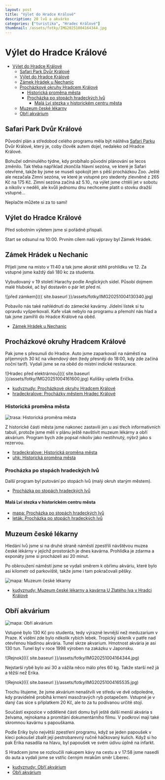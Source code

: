 ```yaml
---
layout: post
title: "Výlet do Hradce Králové"
description: 20 lvů a akvárko 
categories: ["turistika", "Hradec Králové"]
thumbnail: /assets/fotky/IMG20251004164344.jpg
---
```


# Výlet do Hradce Králové

- [Výlet do Hradce Králové](#výlet-do-hradce-králové)
  - [Safari Park Dvůr Králové](#safari-park-dvůr-králové)
  - [Výlet do Hradce Králové](#výlet-do-hradce-králové-1)
  - [Zámek Hrádek u Nechanic](#zámek-hrádek-u-nechanic)
  - [Procházkové okruhy Hradcem Králové](#procházkové-okruhy-hradcem-králové)
    - [Historická proměna města](#historická-proměna-města)
    - [Procházka po stopách hradeckých lvů](#procházka-po-stopách-hradeckých-lvů)
      - [Malá Lví stezka v historickém centru města](#malá-lví-stezka-v-historickém-centru-města)
  - [Muzeum české lékarny](#muzeum-české-lékarny)
  - [Obří akvárium](#obří-akvárium)

## Safari Park Dvůr Králové

Původní plán a středobod celého programu měla být náštěva [Safari Parku](https://safaripark.cz/) Dvůr Králové, který je, coby člověk autem dojel, nedaleko od Hradce Králové. 

Bohužel odminulého týdne, kdy probíhalo původní plánování se lecos změnilo. Tak třeba například zkončila hlavní sezóna, ve které je Safari otevřené, takže by jsme se museli spokojit jen s pěší procházkou Zoo. Ještě ale nezačala Zimní sezóna, ve které je vstupné pro stedenty zlevněné z 265 Kč na 175 Kč. Zimní sezóna začíná až 5.10., na výlet jsme chtěli jet v sobotu a nikoliv v neděli, ale kvůli jednomu dnu nechceme platit o stovku dražší vstupné...

Neplačte můžete si za to sami!

## Výlet do Hradce Králové

Před sobotním výletem jsme si pořádně přispali.

Start se odsunul na 10:00. Prvním cílem naši výpravy byl Zámek Hrádek. 

## Zámek Hrádek u Nechanic

Přijeli jsme na místo v 11:40 a tak jsme akorát stihli prohlídku ve 12. Za vstupné jsme každý dali 180 kc za studenta. 

Vybudovaný v 19 století Harachy podle Anglických sídel. Působí dojmem malé hluboké, ač byl dostavěn o pár let před ní.

![před zámkem]({{ site.baseurl }}/assets/fotky/IMG20251004130340.jpg)

Pobavilo nás také nahlédnutí do zámecké kavárny. Jídelní lístek si tu opravdu vyšperkovali. Kafe však nebylo na programu a přemohl nás hlad a tak jsme zamířili do Hradce Králové na oběd.

- [Zámek Hrádek u Nechanic](https://www.zamek-hradekunechanic.cz/cs/informace-pro-navstevniky/prohlidkove-okruhy/6468-lesk-a-slava-harrachu-zakladni-okruh)

## Procházkové okruhy Hradcem Králové

Pak jsme s přesunuli do Hradce. Auto jsme zaparkovali na náměstí na příjemných 30 kč na víkendový den (tedy přesněji do 18:00, kdy zde začíná noční tarif). 
Vydali jsme se na oběd do místní indické restaurace.

![Hradec před elektrárnou]({{ site.baseurl }}/assets/fotky/IMG20251004161600.jpg)
Kulíšky upletla Erička.

- [kudyznudy: Procházkové okruhy Hradcem Králové](https://www.kudyznudy.cz/aktivity/prochazkove-okruhy-hradcem-kralove)
- [hradeckralove: Procházky městem Hradec Králové](https://www.hradeckralove.org/prochazky-mestem-hradec-kralove/ds-1817)

### Historická proměna města

![trasa: Historická proměna města](https://www.uhk.cz/file/edee/2019/05/20-161436-290.jpg)

Z historické části města jsme nakonec zastavili jen u asi třech informativních tabulí, protože jsme měli v plánu ještě navštívit muzeum lékárny a obří akvárium. Program bych zde popsal nikoliv jako nestihnutý, nýbrž jako s rezervou.

- [hradeckralove: Historická proměna města](https://www.hradeckralove.org/historicka-promena-mesta/d-80609)
- [uhk: Historická proměna města](https://www.uhk.cz/cs/univerzita-hradec-kralove/uhk/zijeme-uhk/kultura-a-sport/univerzitni-osmicky/historicka-promena-mesta)

### Procházka po stopách hradeckých lvů

Další program byl putování po stopách lvů (malý okruh starým městem). 

- [Procházka po stopách hradeckých lvů](https://www.hradeckralove.org/prochazka-po-stopach-hradeckych-lvu/d-69812)

#### Malá Lví stezka v historickém centru města

- [mapa: Procházka po stopách hradeckých lvů](https://www.hradeckralove.org/assets/File.ashx?id_org=4687&id_dokumenty=74554)
- [leták: Procházka po stopách hradeckých lvů](https://www.hradeckralove.org/assets/File.ashx?id_org=4687&id_dokumenty=74555)

## Muzeum české lékarny

Hledání lvů jsme si na druhé straně náměstí zpestřili návštěvou muzea české lékárny v jejichž prostorách je dnes kavárna. Prohlídka je zdarma a exponáty jsme si procházeli asi 20 minut.

Po obkroužení náměstí jsme se vydali směrem k obřímu akváriu, které bylo asi kilometr od parkoviště, takže jsme i tam pokračovali pěšky.

![mapa: Muzeum české lékarny](https://cdn.kudyznudy.cz/KZN/IMG/Map/a8/a8fd11be-bda5-4caf-8599-8c550aad143d-default.png?v=20250624130533)

- [kudyznudy: Muzeum české lékarny a kavárna U Zlatého lva v Hradci Králové](https://www.kudyznudy.cz/aktivity/muzeum-ceske-lekarny-a-kavarna-u-zlateho-lva-v-hra)

## Obří akvárium

![mapa: Obří akvárium](https://cdn.kudyznudy.cz/KZN/IMG/Map/2f/2f19d5ae-f831-47b0-8d08-73bb519d0f3f-default.png?v=20250623232255)

Vstupné bylo 130 Kč pro studenta, tedy výrazně levnější než meduzarium v Praze. K vidění zde bylo několik rybích lebek. Tropický skleník v patře nad otevřenou hladinou akvária. Tunel skrze akvarium. Hmotnost akvária je asi 130 tun. Tunel byl v roce 1998 výroben na zakázku v Japonsku. 

![Rejnok]({{ site.baseurl }}/assets/fotky/IMG20251004164344.jpg)

Nejstarší rybě bylo asi 30 a vážila něco málo přes 60 kg. Takže starší než já a těžší než Erika.

![Rejnok]({{ site.baseurl }}/assets/fotky/IMG20251004165535.jpg)

Trochu litujeme, že jsme akvárium nenaštvíli ve středu ve dvě odpoledne, kdy pravidelně probíhá krmení masožravých ryb potapečem. Vstupné je v daný čas sice s příplatkem 20 Kč, ale to za tu podívanou určitě stojí.

Součástí expozice v oddělené části domu byli ještě další menší akvária s želvama, rejnokama a promítání dokumentárního filmu. V podkroví mají také skromnou kavárnu s papouškama.

Podle Eriky bylo největší zpestření programu, když se jeden papoušek v kleci pokoušel zbalit její pestrobarevný ručně háčkovaný kulich. Když si ho pak Erika nasadila na hlavu, byl papoušek ve svém údivu úplně na infarkt.

S Hradcem jsme se rozloučili nakupem kávy na cestu a v 17:58 jsme nasedli do auta a vydali jsme se vstříc černým mrakům směr Liberec.


- [kudyznudy: Obří akvárium](https://www.kudyznudy.cz/aktivity/obri-akvarium-hradec-kralove-prochazka-destnym-p)
- [Obří akvárium](http://www.obriakvarium.cz)
